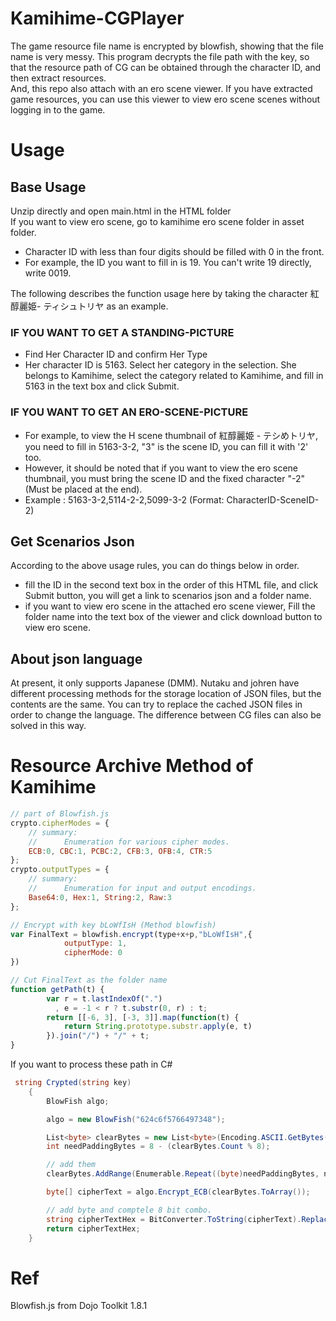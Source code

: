 # Kamihime-CGPlayer

The game resource file name is encrypted by blowfish, showing that the file name is very messy. This program decrypts the file path with the key, so that the resource path of CG can be obtained through the character ID, and then extract resources.  
And, this repo also attach with an ero scene viewer. If you have extracted game resources, you can use this viewer to view ero scene scenes without logging in to the game.

# Usage

## Base Usage
Unzip directly and open main.html in the HTML folder  
If you want to view ero scene, go to kamihime ero scene folder in asset folder.  

- Character ID with less than four digits should be filled with 0 in the front.   
- For example, the ID you want to fill in is 19. You can't write 19 directly, write 0019. 

The following describes the function usage here by taking the character 紅醇麗姫- ティシュトリヤ as an example. 
### IF YOU WANT TO GET A STANDING-PICTURE
- Find Her Character ID and confirm Her Type     
- Her character ID is 5163. Select her category in the selection. She belongs to Kamihime, select the category related to Kamihime, and fill in 5163 in the text box and click Submit.   
### IF YOU WANT TO GET AN ERO-SCENE-PICTURE
- For example, to view the H scene thumbnail of 紅醇麗姫 - テシめトリヤ, you need to fill in 5163-3-2, "3" is the scene ID, you can fill it with '2' too.
- However, it should be noted that if you want to view the ero scene thumbnail, you must bring the scene ID and the fixed character "-2"(Must be placed at the end).   
- Example : 5163-3-2,5114-2-2,5099-3-2 (Format: CharacterID-SceneID-2)  
## Get Scenarios Json
According to the above usage rules, you can do things below in order.
- fill the ID in the second text box in the order of this HTML file, and click Submit button, you will get a link to scenarios json and a folder name.  
- if you want to view ero scene in the attached ero scene viewer, Fill the folder name into the text box of the viewer and click download button to view ero scene.  

## About json language
At present, it only supports Japanese (DMM). Nutaku and johren have different processing methods for the storage location of JSON files, but the contents are the same. You can try to replace the cached JSON files in order to change the language. The difference between CG files can also be solved in this way.

# Resource Archive Method of Kamihime
``` js
// part of Blowfish.js
crypto.cipherModes = {
	// summary:
	//		Enumeration for various cipher modes.
	ECB:0, CBC:1, PCBC:2, CFB:3, OFB:4, CTR:5
};
crypto.outputTypes = {
	// summary:
	//		Enumeration for input and output encodings.
	Base64:0, Hex:1, String:2, Raw:3
};

// Encrypt with key bLoWfIsH (Method blowfish)
var FinalText = blowfish.encrypt(type+x+p,"bLoWfIsH",{
            outputType: 1,
            cipherMode: 0
})

// Cut FinalText as the folder name 
function getPath(t) {
        var r = t.lastIndexOf(".")
          , e = -1 < r ? t.substr(0, r) : t;
        return [[-6, 3], [-3, 3]].map(function(t) {
            return String.prototype.substr.apply(e, t)
        }).join("/") + "/" + t;
}

```
If you want to process these path in C#
``` cs
 string Crypted(string key)
    {
        BlowFish algo;

        algo = new BlowFish("624c6f5766497348");

        List<byte> clearBytes = new List<byte>(Encoding.ASCII.GetBytes(key));
        int needPaddingBytes = 8 - (clearBytes.Count % 8);

        // add them 
        clearBytes.AddRange(Enumerable.Repeat((byte)needPaddingBytes, needPaddingBytes));

        byte[] cipherText = algo.Encrypt_ECB(clearBytes.ToArray());

        // add byte and comptele 8 bit combo.
        string cipherTextHex = BitConverter.ToString(cipherText).Replace("-", "").ToLowerInvariant();
        return cipherTextHex;
    }
```

# Ref
Blowfish.js from Dojo Toolkit 1.8.1  

